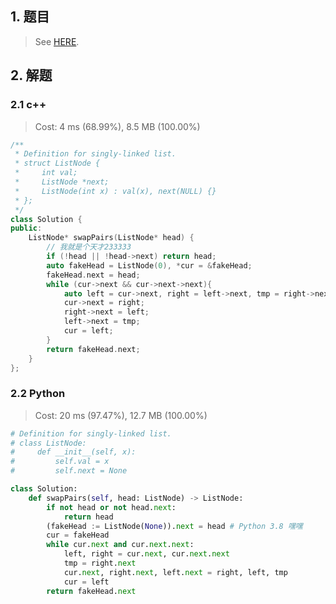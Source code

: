 ## 1. 题目

> See [HERE](https://leetcode.com/problems/swap-nodes-in-pairs/).

## 2. 解题

### 2.1 c++

> Cost: 4 ms (68.99%), 8.5 MB (100.00%)

```cpp
/**
 * Definition for singly-linked list.
 * struct ListNode {
 *     int val;
 *     ListNode *next;
 *     ListNode(int x) : val(x), next(NULL) {}
 * };
 */
class Solution {
public:
    ListNode* swapPairs(ListNode* head) {
        // 我就是个天才233333
        if (!head || !head->next) return head;
        auto fakeHead = ListNode(0), *cur = &fakeHead;
        fakeHead.next = head;
        while (cur->next && cur->next->next){
            auto left = cur->next, right = left->next, tmp = right->next;
            cur->next = right;
            right->next = left;
            left->next = tmp;
            cur = left;
        }
        return fakeHead.next;
    }
};
```

### 2.2 Python

> Cost: 20 ms (97.47%), 12.7 MB (100.00%)

```python
# Definition for singly-linked list.
# class ListNode:
#     def __init__(self, x):
#         self.val = x
#         self.next = None

class Solution:
    def swapPairs(self, head: ListNode) -> ListNode:
        if not head or not head.next:
            return head
        (fakeHead := ListNode(None)).next = head # Python 3.8 嘿嘿
        cur = fakeHead
        while cur.next and cur.next.next:
            left, right = cur.next, cur.next.next
            tmp = right.next
            cur.next, right.next, left.next = right, left, tmp
            cur = left
        return fakeHead.next
```

